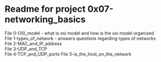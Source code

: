# Readme for project 0x07-networking_basics

File 0-OSI_model - what is osi model and how is the osi model organized  
File 1-types_of_network - answers questions regarding types of networks  
File 2-MAC_and_IP_address  
File 3-UDP_and_TCP  
File 4-TCP_and_UDP_ports 
File 5-is_the_host_on_the_network 
